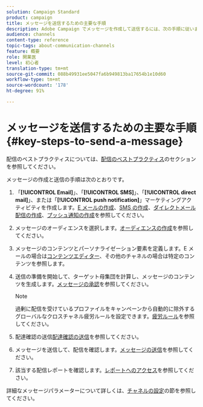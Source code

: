 ```yaml
---
solution: Campaign Standard
product: campaign
title: メッセージを送信するための主要な手順
description: Adobe Campaign でメッセージを作成して送信するには、次の手順に従います。
audience: channels
content-type: reference
topic-tags: about-communication-channels
feature: 概要
role: 開業医
level: 初心者
translation-type: tm+mt
source-git-commit: 088b49931ee5047fa6b949813ba17654b1e10d60
workflow-type: tm+mt
source-wordcount: '178'
ht-degree: 91%

---
```



# メッセージを送信するための主要な手順{#key-steps-to-send-a-message}

配信のベストプラクティスについては、[配信のベストプラクティス](../../sending/using/delivery-best-practices.md)のセクションを参照してください。

メッセージの作成と送信の手順は次のとおりです。

1. 「**[!UICONTROL Email]**」、「**[!UICONTROL SMS]**」、「**[!UICONTROL direct mail]**」、または「**[!UICONTROL push notification]**」マーケティングアクティビティを作成します。[E メールの作成](../../channels/using/creating-an-email.md)、[SMS の作成](../../channels/using/creating-an-sms-message.md)、[ダイレクトメール配信の作成](../../channels/using/creating-the-direct-mail.md)、[プッシュ通知の作成](../../channels/using/preparing-and-sending-a-push-notification.md)を参照してください。
1. メッセージのオーディエンスを選択します。[オーディエンスの作成](../../audiences/using/creating-audiences.md)を参照してください。
1. メッセージのコンテンツとパーソナライゼーション要素を定義します。E メールの場合は[コンテンツエディター](../../designing/using/designing-content-in-adobe-campaign.md)、その他のチャネルの場合は特定のコンテンツを参照します。
1. 送信の準備を開始して、ターゲット母集団を計算し、メッセージのコンテンツを生成します。[メッセージの承認](../../sending/using/preparing-the-send.md)を参照してください。

   >[!NOTE]
   >
   >過剰に配信を受けているプロファイルをキャンペーンから自動的に除外するグローバルなクロスチャネル疲労ルールを設定できます。[疲労ルール](../../sending/using/fatigue-rules.md)を参照してください。

1. 配達確認の送信[配達確認の送信](../../sending/using/sending-proofs.md)を参照してください。
1. メッセージを送信して、配信を確認します。[メッセージの送信](../../sending/using/confirming-the-send.md)を参照してください。
1. 該当する配信レポートを確認します。[レポートへのアクセス](../../reporting/using/about-dynamic-reports.md)を参照してください。

詳細なメッセージパラメーターについて詳しくは、[チャネルの設定](../../administration/using/about-channel-configuration.md)の節を参照してください。
